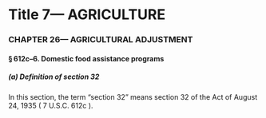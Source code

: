 
# Title 7— AGRICULTURE
### CHAPTER 26— AGRICULTURAL ADJUSTMENT
#### § 612c–6. Domestic food assistance programs
##### (a) Definition of section 32

In this section, the term “section 32” means section 32 of the Act of August 24, 1935 ( 7 U.S.C. 612c ).
